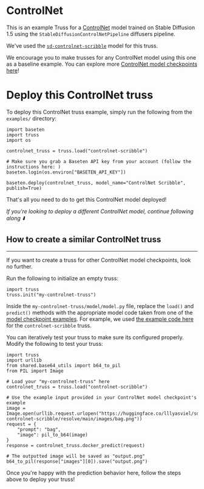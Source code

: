 # ControlNet

This is an example Truss for a [ControlNet](https://github.com/lllyasviel/ControlNet) model trained on Stable Diffusion 1.5 using the `StableDiffusionControlNetPipeline` diffusers pipeline.

We've used the [`sd-controlnet-scribble`](https://huggingface.co/lllyasviel/sd-controlnet-scribble) model for this truss.

We encourage you to make trusses for any ControlNet model using this one as a baseline example. You can explore more [ControlNet model checkpoints here](https://huggingface.co/docs/diffusers/main/en/api/pipelines/stable_diffusion/controlnet#available-checkpoints)!


# Deploy this ControlNet truss
To deploy this ControlNet truss example, simply run the following from the `examples/` directory:
```
import baseten
import truss
import os

controlnet_truss = truss.load("controlnet-scribble")

# Make sure you grab a Baseten API key from your account (follow the instructions here: )
baseten.login(os.environ["BASETEN_API_KEY"])

baseten.deploy(controlnet_truss, model_name="ControlNet Scribble", publish=True)
```
That's all you need to do to get this ControlNet model deployed!

_If you're looking to deploy a different ControlNet model, continue following along ⬇️_

## How to create a similar ControlNet truss
---
If you want to create a truss for other ControlNet model checkpoints, look no further.

Run the following to initialize an empty truss:
```
import truss
truss.init("my-controlnet-truss")
```
Inside the `my-controlnet-truss/model/model.py` file, replace the `load()` and `predict()` methods with the appropriate model code taken from one of the [model checkpoint examples](https://huggingface.co/docs/diffusers/main/en/api/pipelines/stable_diffusion/controlnet#available-checkpoints). For example, we used [the example code here](https://huggingface.co/lllyasviel/sd-controlnet-scribble#example) for the `controlnet-scribble` truss.

You can iteratively test your truss to make sure its configured properly. Modify the following to test your truss:
```
import truss
import urllib
from shared.base64_utils import b64_to_pil
from PIL import Image

# Load your "my-controlnet-truss" here
controlnet_truss = truss.load("controlnet-scribble")

# Use the example input provided in your ControlNet model checkpoint's example
image = Image.open(urllib.request.urlopen("https://huggingface.co/lllyasviel/sd-controlnet-scribble/resolve/main/images/bag.png"))
request = {
    "prompt": "bag",
    "image": pil_to_b64(image)
}
response = controlnet_truss.docker_predict(request)

# The outputted image will be saved as "output.png"
b64_to_pil(response["images"][0]).save("output.png")
```
Once you're happy with the prediction behavior here, follow the steps above to deploy your truss!
